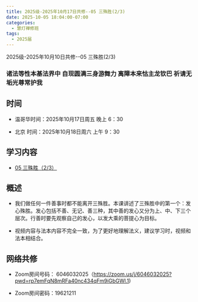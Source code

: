 ```yaml
---
title: 2025级-2025年10月17日共修--05 三殊胜(2/3)
date: 2025-10-05 18:04:00-07:00
categories:
  - 慧灯禅修班
tags:
  - 2025届
---
```

2025级-2025年10月10日共修--05 三殊胜(2/3)

### 诸法等性本基法界中 自现圆满三身游舞力 离障本来怙主龙钦巴 祈请无垢光尊常护我
## 时间

* 温哥华时间：2025年10月17日周五 晚上 6：30

* 北京 时间：2025年10月18日周六 上午 9：30


## 学习内容

* [05 三殊胜（2/3）](https://huidengchanxiu.net/wsb/book1/p1/02-2)

## 概述
* 我们做任何一件善事时都不能离开三殊胜。本课讲述了三殊胜中的第一个：发心殊胜。发心包括不善、无记、善三种，其中善的发心又分为上、中、下三个层次。行善时要先观察自己的发心，以发大乘的菩提心为目标。

* 视频内容与法本内容不完全一致，为了更好地理解法义，建议学习时，视频和法本相结合。

## 网络共修
* Zoom房间号码： 6046032025（https://zoom.us/j/6046032025?pwd=rp7emFqN8mRFa40nc434qFm9iGbGWl.1)

* Zoom房间密码：19621211
